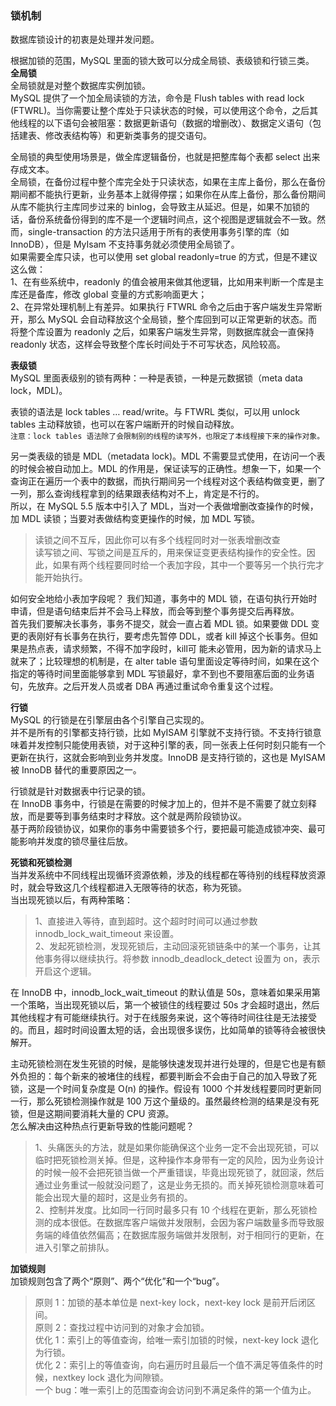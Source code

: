 
### 锁机制
数据库锁设计的初衷是处理并发问题。  

根据加锁的范围，MySQL 里面的锁大致可以分成全局锁、表级锁和行锁三类。  
**全局锁**  
全局锁就是对整个数据库实例加锁。  
MySQL 提供了一个加全局读锁的方法，命令是 Flush tables with read lock (FTWRL)。当你需要让整个库处于只读状态的时候，可以使用这个命令，之后其他线程的以下语句会被阻塞：数据更新语句（数据的增删改）、数据定义语句（包括建表、修改表结构等）和更新类事务的提交语句。  

全局锁的典型使用场景是，做全库逻辑备份，也就是把整库每个表都 select 出来存成文本。  
全局锁，在备份过程中整个库完全处于只读状态，如果在主库上备份，那么在备份期间都不能执行更新，业务基本上就得停摆；如果你在从库上备份，那么备份期间从库不能执行主库同步过来的 binlog，会导致主从延迟。但是，如果不加锁的话，备份系统备份得到的库不是一个逻辑时间点，这个视图是逻辑就会不一致。然而，single-transaction 的方法只适用于所有的表使用事务引擎的库（如 InnoDB），但是 MyIsam 不支持事务就必须使用全局锁了。  
如果需要全库只读，也可以使用 set global readonly=true 的方式，但是不建议这么做：  
1、在有些系统中，readonly 的值会被用来做其他逻辑，比如用来判断一个库是主库还是备库，修改 global 变量的方式影响面更大；  
2、在异常处理机制上有差异。如果执行 FTWRL 命令之后由于客户端发生异常断开，那么 MySQL 会自动释放这个全局锁，整个库回到可以正常更新的状态。而将整个库设置为 readonly 之后，如果客户端发生异常，则数据库就会一直保持 readonly 状态，这样会导致整个库长时间处于不可写状态，风险较高。  

**表级锁**  
MySQL 里面表级别的锁有两种：一种是表锁，一种是元数据锁（meta data lock，MDL)。  

表锁的语法是 lock tables … read/write。与 FTWRL 类似，可以用 unlock tables 主动释放锁，也可以在客户端断开的时候自动释放。  
`注意：lock tables 语法除了会限制别的线程的读写外，也限定了本线程接下来的操作对象。`  

另一类表级的锁是 MDL（metadata lock)。MDL 不需要显式使用，在访问一个表的时候会被自动加上。MDL 的作用是，保证读写的正确性。想象一下，如果一个查询正在遍历一个表中的数据，而执行期间另一个线程对这个表结构做变更，删了一列，那么查询线程拿到的结果跟表结构对不上，肯定是不行的。  
所以，在 MySQL 5.5 版本中引入了 MDL，当对一个表做增删改查操作的时候，加 MDL 读锁；当要对表做结构变更操作的时候，加 MDL 写锁。  
> 读锁之间不互斥，因此你可以有多个线程同时对一张表增删改查  
> 读写锁之间、写锁之间是互斥的，用来保证变更表结构操作的安全性。因此，如果有两个线程要同时给一个表加字段，其中一个要等另一个执行完才能开始执行。  

如何安全地给小表加字段呢？
我们知道，事务中的 MDL 锁，在语句执行开始时申请，但是语句结束后并不会马上释放，而会等到整个事务提交后再释放。  
首先我们要解决长事务，事务不提交，就会一直占着 MDL 锁。如果要做 DDL 变更的表刚好有长事务在执行，要考虑先暂停 DDL，或者 kill 掉这个长事务。但如果是热点表，请求频繁，不得不加字段时，kill可 能未必管用，因为新的请求马上就来了；比较理想的机制是，在 alter table 语句里面设定等待时间，如果在这个指定的等待时间里面能够拿到 MDL 写锁最好，拿不到也不要阻塞后面的业务语句，先放弃。之后开发人员或者 DBA 再通过重试命令重复这个过程。  

**行锁**  
MySQL 的行锁是在引擎层由各个引擎自己实现的。  
并不是所有的引擎都支持行锁，比如 MyISAM 引擎就不支持行锁。不支持行锁意味着并发控制只能使用表锁，对于这种引擎的表，同一张表上任何时刻只能有一个更新在执行，这就会影响到业务并发度。InnoDB 是支持行锁的，这也是 MyISAM 被 InnoDB 替代的重要原因之一。  

行锁就是针对数据表中行记录的锁。  
在 InnoDB 事务中，行锁是在需要的时候才加上的，但并不是不需要了就立刻释放，而是要等到事务结束时才释放。这个就是两阶段锁协议。  
基于两阶段锁协议，如果你的事务中需要锁多个行，要把最可能造成锁冲突、最可能影响并发度的锁尽量往后放。  

**死锁和死锁检测**  
当并发系统中不同线程出现循环资源依赖，涉及的线程都在等待别的线程释放资源时，就会导致这几个线程都进入无限等待的状态，称为死锁。  
当出现死锁以后，有两种策略：  
> 1、直接进入等待，直到超时。这个超时时间可以通过参数 innodb_lock_wait_timeout 来设置。  
> 2、发起死锁检测，发现死锁后，主动回滚死锁链条中的某一个事务，让其他事务得以继续执行。将参数 innodb_deadlock_detect 设置为 on，表示开启这个逻辑。  

在 InnoDB 中，innodb_lock_wait_timeout 的默认值是 50s，意味着如果采用第一个策略，当出现死锁以后，第一个被锁住的线程要过 50s 才会超时退出，然后其他线程才有可能继续执行。对于在线服务来说，这个等待时间往往是无法接受的。而且，超时时间设置太短的话，会出现很多误伤，比如简单的锁等待会被很快解开。  

主动死锁检测在发生死锁的时候，是能够快速发现并进行处理的，但是它也是有额外负担的：每个新来的被堵住的线程，都要判断会不会由于自己的加入导致了死锁，这是一个时间复杂度是 O(n) 的操作。假设有 1000 个并发线程要同时更新同一行，那么死锁检测操作就是 100 万这个量级的。虽然最终检测的结果是没有死锁，但是这期间要消耗大量的 CPU 资源。  
怎么解决由这种热点行更新导致的性能问题呢？  
> 1、头痛医头的方法，就是如果你能确保这个业务一定不会出现死锁，可以临时把死锁检测关掉。但是，这种操作本身带有一定的风险，因为业务设计的时候一般不会把死锁当做一个严重错误，毕竟出现死锁了，就回滚，然后通过业务重试一般就没问题了，这是业务无损的。而关掉死锁检测意味着可能会出现大量的超时，这是业务有损的。  
> 2、控制并发度。比如同一行同时最多只有 10 个线程在更新，那么死锁检测的成本很低。在数据库客户端做并发限制，会因为客户端数量多而导致服务端的峰值依然偏高；在数据库服务端做并发限制，对于相同行的更新，在进入引擎之前排队。

**加锁规则**  
加锁规则包含了两个“原则”、两个“优化”和一个“bug”。  
>  原则 1：加锁的基本单位是 next-key lock，next-key lock 是前开后闭区间。  
>  原则 2：查找过程中访问到的对象才会加锁。  
>  优化 1：索引上的等值查询，给唯一索引加锁的时候，next-key lock 退化为行锁。  
>  优化 2：索引上的等值查询，向右遍历时且最后一个值不满足等值条件的时候，nextkey lock 退化为间隙锁。  
>  一个 bug：唯一索引上的范围查询会访问到不满足条件的第一个值为止。  



